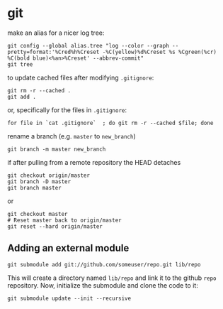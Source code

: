 # git

make an alias for a nicer log tree:

    git config --global alias.tree "log --color --graph --pretty=format:'%Cred%h%Creset -%C(yellow)%d%Creset %s %Cgreen(%cr) %C(bold blue)<%an>%Creset' --abbrev-commit"
    git tree
    
to update cached files after modifying `.gitignore`:

    git rm -r --cached .
    git add .

or, specifically for the files in `.gitignore`:

    for file in `cat .gitignore`  ; do git rm -r --cached $file; done

rename a branch (e.g. `master` to `new_branch`)

    git branch -m master new_branch

if after pulling from a remote repository the HEAD detaches

    git checkout origin/master
    git branch -D master
    git branch master
    
or

    git checkout master
    # Reset master back to origin/master
    git reset --hard origin/master

## Adding an external module

    git submodule add git://github.com/someuser/repo.git lib/repo

This will create a directory named `lib/repo` and link it to the github `repo` repository. Now, initialize the submodule and clone the code to it:

    git submodule update --init --recursive

